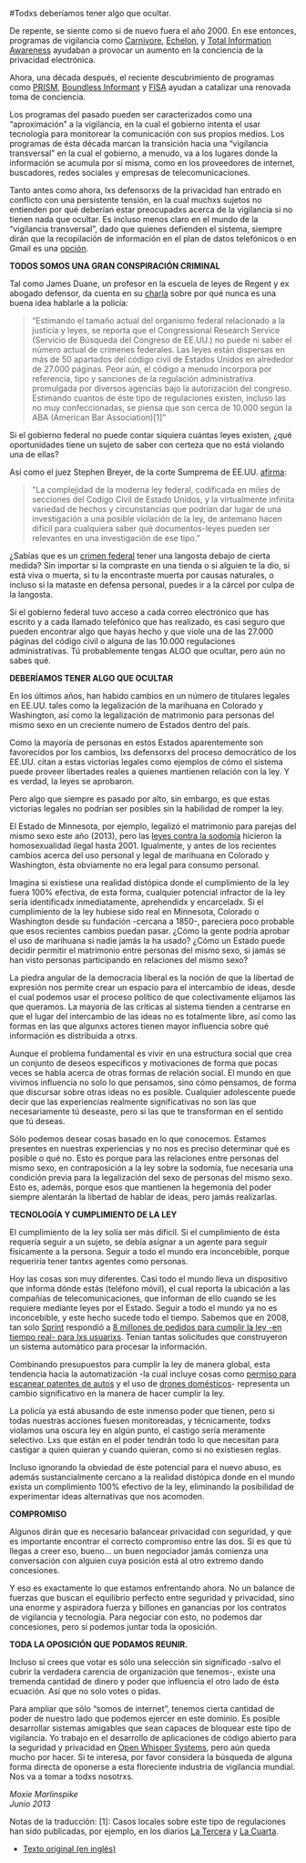 #Todxs deberíamos tener algo que ocultar.


De repente, se siente como si de nuevo fuera el año 2000. En ese entonces, programas de vigilancia como [Carnivore](https://es.wikipedia.org/wiki/Carnivore), [Echelon](https://es.wikipedia.org/wiki/ECHELON), y  [Total Information Awareness](http://www.derechos.org/nizkor/excep/tiaesp.html) ayudaban a provocar un aumento en la conciencia de la privacidad electrónica.

Ahora, una década después, el reciente descubrimiento de programas como [PRISM](https://es.wikipedia.org/wiki/PRISM), [Boundless Informant](http://www.omicrono.com/2013/06/boundless-informant-la-herramienta-que-usa-los-eeuu-para-saber-cuanta-informacion-recopila-de-todo-el-mundo) y [FISA](https://es.wikipedia.org/wiki/Ley_de_Vigilancia_de_la_Inteligencia_Extranjera) ayudan a catalizar una renovada toma de conciencia.

Los programas del pasado pueden ser caracterizados como una “aproximación” a la vigilancia, en la cual el gobierno intenta el usar tecnología para monitorear la comunicación con sus propios medios. Los programas de ésta década marcan la transición hacia una “vigilancia transversal” en la cual el gobierno, a menudo, va a los lugares donde la información se acumula por sí misma, como en los proveedores de internet, buscadores, redes sociales y empresas de telecomunicaciones.

Tanto antes como ahora, lxs defensorxs de la privacidad han entrado en conflicto con una persistente tensión, en la cual muchxs sujetos no entienden por qué deberían estar preocupadxs acerca de la vigilancia si no tienen nada que ocultar. Es incluso menos claro en el mundo de la “vigilancia transversal”, dado que quienes defienden el sistema, siempre dirán que la recopilación de información en el plan de datos telefónicos o en Gmail es una [opción](https://www.youtube.com/watch?v=eG0KrT6pBPk).

**TODOS SOMOS UNA GRAN CONSPIRACIÓN CRIMINAL**

Tal como James Duane, un profesor en la escuela de leyes de Regent y ex abogado defensor, da cuenta en su [charla](https://www.youtube.com/watch?v=6wXkI4t7nuc) sobre por qué nunca es una buena idea hablarle a la policía:

 >“Estimando el tamaño actual del organismo federal relacionado a la justicia y leyes, se reporta que el Congressional Research Service (Servicio de Búsqueda del Congreso de EE.UU.) no puede ni saber el número actual de crímenes federales. Las leyes están dispersas en más de 50 apartados del código civil de Estados Unidos en alrededor de 27.000 páginas. Peor aún, el código a menudo incorpora por referencia, tipo y sanciones de la regulación administrativa promulgada por diversos agencias bajo la autorización del congreso. Estimando cuantos de éste tipo de regulaciones existen, incluso las no muy confeccionadas, se piensa que son cerca de 10.000 según la ABA (American Bar Association)[1]“

Si el gobierno federal no puede contar siquiera cuántas leyes existen, ¿qué oportunidades tiene un sujeto de saber con certeza que no está violando una de ellas?

Así como el juez Stephen Breyer, de  la corte Sumprema de EE.UU. [afirma](http://www.law.cornell.edu/supct/html/98-93.ZD.html):

>"La complejidad de la moderna ley federal, codificada en miles de secciones del Codigo Civil de Estado Unidos, y la virtualmente infinita variedad de hechos y circunstancias que podrían dar lugar de  una investigación a una posible violación de la ley, de antemano hacen difícil para cualquiera saber qué documentos-leyes pueden ser relevantes en una investigación de ese tipo.”

¿Sabías que es un [crimen federal](http://www.law.cornell.edu/uscode/text/16/3372) tener una langosta debajo de cierta medida? Sin importar si la compraste en una tienda o si alguien te la dio, si está viva o muerta, si tu la encontraste muerta por causas naturales, o incluso si la mataste en defensa personal, puedes ir a la cárcel por culpa de la langosta.

Si el gobierno federal tuvo acceso a cada correo electrónico que has escrito y a cada llamado telefónico que has realizado, es casi seguro que pueden encontrar algo que hayas hecho y que viole una de las 27.000 páginas del código civil o alguna de las 10.000 regulaciones administrativas. Tú probablemente tengas ALGO que ocultar, pero aún no sabes qué.

**DEBERÍAMOS TENER ALGO QUE OCULTAR**

En los últimos años, han habido cambios en un número de titulares legales en EE.UU. tales como la legalización de la marihuana en Colorado y Washington, así como la legalización de matrimonio para personas del mismo sexo en un creciente numero de Estados dentro del país.

Como la mayoría de personas en estos Estados aparentemente son favorecidos por los cambios, lxs defensorxs del proceso democrático de los EE.UU. citan a estas victorias legales como ejemplos de cómo el sistema puede proveer libertades reales a quienes mantienen relación con la ley. Y es verdad, la leyes se aprobaron.

Pero algo que siempre es pasado por alto, sin embargo, es que estas victorias legales no podrían ser posibles sin la habilidad de romper la ley.

El Estado de Minnesota, por ejemplo, legalizó  el matrimonio para parejas del mismo sexo este año (2013), pero las [leyes contra la sodomía](http://www.law.cornell.edu/uscode/text/16/3372) hicieron la homosexualidad ilegal hasta 2001. Igualmente, y antes de los recientes cambios acerca del uso personal y legal de marihuana en Colorado y Washington, ésta obviamente no era legal para consumo personal.

Imagina si existiese una realidad distópica donde el cumplimiento de la ley fuera 100% efectiva, de esta forma, cualquier potencial infractor de la ley sería identificadx inmediatamente, aprehendidx y encarceladx. Si el cumplimiento de la ley hubiese sido real en Minnesota, Colorado o Washington desde su fundación -cercana a 1850-, pareciera poco probable que esos recientes cambios puedan pasar. ¿Cómo la gente podría aprobar el uso de marihuana si nadie jamás la ha usado? ¿Cómo un Estado puede decidir permitir el matrimonio entre personas del mismo sexo, si jamás se han visto personas participando en relaciones del mismo sexo?

La piedra angular de la democracia liberal es la noción de que la libertad de expresión nos permite crear un espacio para el intercambio de ideas, desde el cual podemos usar el proceso político de que colectivamente elijamos las que queramos. La mayoría de las críticas al sistema tienden a centrarse en que el lugar del intercambio de las ideas no es totalmente libre, así como las formas en las que algunxs actores tienen mayor influencia sobre qué información es distribuida a otrxs.

Aunque el problema fundamental es vivir en una estructura social que crea un conjunto de deseos específicos y motivaciones de forma que pocas veces se habla acerca de otras formas de relación social. El mundo en que vivimos influencia no solo lo que pensamos, sino cómo pensamos, de forma que discursar sobre otras ideas no es posible. Cualquier adolescente puede decir que las experiencias realmente significativas no son las que necesariamente tú deseaste, pero sí las que te transforman en el sentido que tú deseas.

Sólo podemos desear cosas basado en lo que conocemos. Estamos presentes en nuestras experiencias y no nos es preciso determinar qué es posible o qué no. Esto es porque para las relaciones entre personas del mismo sexo, en contraposición a la ley sobre la sodomía, fue necesaria una  condición previa para la legalización del sexo de personas del mismo sexo. Esto es, además, porque esos que mantienen la hegemonía del poder siempre alentarán la libertad de hablar de ideas, pero jamás realizarlas.

**TECNOLOGÍA Y CUMPLIMIENTO DE LA LEY**

El cumplimiento de la ley solía ser más difícil. Si el cumplimiento de ésta requería seguir a un sujeto, se debía asignar a un agente para seguir físicamente a la persona. Seguir a todo el mundo era inconcebible, porque requeriría tener tantxs agentes como personas.

Hoy las cosas son muy diferentes. Casi todo el mundo lleva un dispositivo que informa dónde estás (teléfono móvil), el cual reporta la ubicación a las compañías de telecomunicaciones, que informan de ello cuando se les requiere mediante leyes por el Estado. Seguir a todo el mundo ya no es inconcebible, y este hecho sucede todo el tiempo. Sabemos que en 2008, tan solo [Sprint](https://es.wikipedia.org/wiki/Sprint_Nextel) respondió a [8 millones de pedidos para cumplir la ley -en tiempo real- para lxs usuarixs](http://paranoia.dubfire.net/2009/12/8-million-reasons-for-real-surveillance.html). Tenían tantas solicitudes que construyeron un sistema automático para procesar la información.

Combinando presupuestos para cumplir la ley de manera global, esta tendencia hacia la automatización -la cual incluye cosas como [permiso para escanear patentes de autos](https://www.eff.org/deeplinks/2013/05/alpr) y el uso de [drones domésticos](http://www.sfgate.com/bayarea/johnson/article/Get-ready-Drones-will-come-to-Bay-Area-4125934.php)- representa un cambio significativo en la manera de hacer cumplir la ley.

La policía ya está abusando de este inmenso poder que tienen, pero si todas nuestras acciones fuesen monitoreadas, y técnicamente, todxs violamos una oscura ley en algún punto, el castigo sería meramente selectivo. Lxs que están en el poder tendrán todo lo que necesitan para castigar a quien quieran y cuando quieran, como si no existiesen reglas.

Incluso ignorando la obviedad de éste potencial para el nuevo abuso, es además sustancialmente cercano a la realidad distópica donde en el mundo exista un complimiento 100% efectivo de la ley, eliminando la posibilidad de experimentar ideas alternativas que nos acomoden.

**COMPROMISO**

Algunos dirán que es necesario balancear privacidad con seguridad, y que es importante encontrar el correcto compromiso entre las dos. Si es que tú llegas a creer eso, bueno… un buen negociador jamás comienza una conversación con alguien cuya posición está al otro extremo dando concesiones.

Y eso es exactamente lo que estamos enfrentando ahora. No un balance de fuerzas que buscan el equilibrio perfecto  entre seguridad  y privacidad, sino una enorme y aspiradora fuerza y billones en ganancias por los contratos de vigilancia y tecnología.  Para negociar con esto, no podemos dar concesiones, pero sí  podemos juntar toda la  oposición.

**TODA LA OPOSICIÓN QUE PODAMOS REUNIR.**

Incluso si crees que votar es sólo una selección sin significado -salvo el cubrir la verdadera carencia de organización que tenemos-, existe una tremenda cantidad de dinero y poder que influencia el otro lado de ésta ecuación. Así que no solo votes o pidas.

Para ampliar que sólo “somos de internet”, tenemos cierta cantidad de poder de nuestro lado que podemos ejercer en este dominio. Es posible desarrollar sistemas amigables que sean capaces de bloquear este tipo de vigilancia. Yo trabajo en el desarrollo de aplicaciones de código abierto para la seguridad y privacidad en [Open Whisper Systems](https://whispersystems.org), pero aún queda mucho por hacer. Si te interesa, por favor considera la búsqueda de alguna forma directa de oponerse a esta floreciente industria de vigilancia mundial. Nos va a tomar a todxs nosotrxs.

_Moxie Marlinspike_  
_Junio 2013_


Notas de la traducción: [1]: Casos locales sobre este tipo de regulaciones han sido publicadas, por ejemplo, en los diarios [La Tercera](http://diario.latercera.com/2011/03/06/01/contenido/pais/31-61540-9-las-leyes-que-usted-no-conoce.shtml) y [La Cuarta](http://www.lacuarta.com/noticias/cronica/2012/07/63-140423-9-leyes-absurdas-sacan-carcajadas-entre-abogados.shtml).


* [Texto original (en inglés)](http://www.thoughtcrime.org/blog/we-should-all-have-something-to-hide/)

